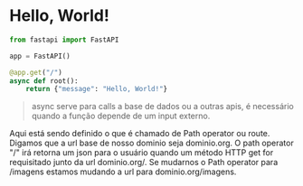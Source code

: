 # Hello, World!

```python
from fastapi import FastAPI

app = FastAPI()

@app.get("/")
async def root():
    return {"message": "Hello, World!"}
```

> async serve para calls a base de dados ou a outras apis,
> é necessário quando a função depende de um input externo.

Aqui está sendo definido o que é chamado de Path operator ou route. Digamos que a url base de nosso dominio seja dominio.org. O path operator "/" irá retorna um json para o usuário quando um método HTTP get for requisitado junto da url dominio.org/. Se mudarnos o Path operator para /imagens estamos mudando a url para dominio.org/imagens.

